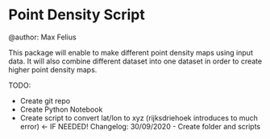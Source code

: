 # Point Density Script

@author: Max Felius

This package will enable to make different point density maps using input data. It will also combine different dataset into one dataset in order to create higher point density maps.

TODO:
- Create git repo
- Create Python Notebook
- Create script to convert lat/lon to xyz (rijksdriehoek introduces to much error) <- IF NEEDED!
Changelog:
30/09/2020 - Create folder and scripts
